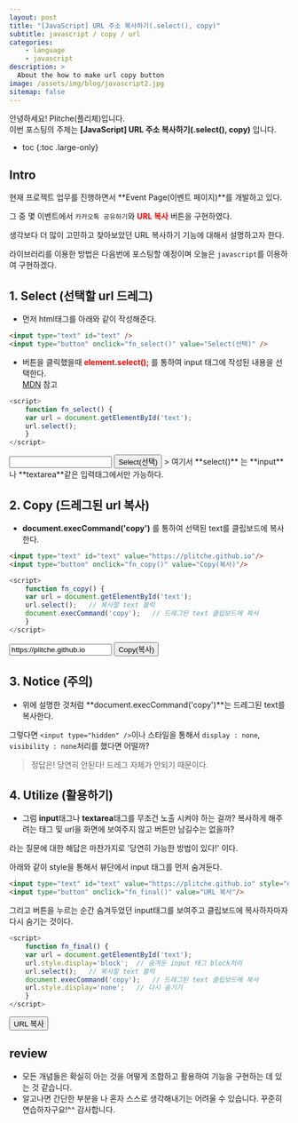 ```yaml
---
layout: post
title: "[JavaScript] URL 주소 복사하기(.select(), copy)"
subtitle: javascript / copy / url
categories:
    - language
    - javascript
description: >
  About the how to make url copy button
image: /assets/img/blog/javascript2.jpg
sitemap: false
---
```


안녕하세요! Plitche(플리체)입니다.  
이번 포스팅의 주제는 **[JavaScript] URL 주소 복사하기(.select(), copy)** 입니다.

* toc
{:toc .large-only}

## Intro
현재 프로젝트 업무를 진행하면서 **Event Page(이벤트 페이지)**를 개발하고 있다.  

그 중 몇 이벤트에서 `카카오톡 공유하기`와 **<font color="red">URL 복사</font>** 버튼을 구현하였다.  

생각보다 더 많이 고민하고 찾아보았던 URL 복사하기 기능에 대해서 설명하고자 한다.  

라이브러리를 이용한 방법은 다음번에 포스팅할 예정이며 오늘은 `javascript`를 이용하여 구현하겠다.

## 1. Select (선택할 url 드레그)
- 먼저 html태그를 아래와 같이 작성해준다.  
```html
<input type="text" id="text" />
<input type="button" onclick="fn_select()" value="Select(선택)" />
```  

- 버튼을 클릭했을때 **<font color="red">element.select();</font>** 를 통하여 input 태그에 작성된 내용을 선택한다.  
[MDN](https://developer.mozilla.org/en-US/docs/Web/API/HTMLInputElement/select) 참고  
```js
<script>
    function fn_select() {
	var url = document.getElementById('text');
	url.select();
    }
</script>
```
<input type="text" id="text" />
<input type="button" onclick="fn_select()" value="Select(선택)" />
<script>
    function fn_select() {
	var url = document.getElementById('text');
	url.select();
    }
</script>  
> 여기서 **select()** 는 **input**나 **textarea**같은 입력태그에서만 가능하다.  

## 2. Copy (드레그된 url 복사)
- **document.execCommand('copy')** 를 통하여 선택된 text를 클립보드에 복사한다.
```html
<input type="text" id="text" value="https://plitche.github.io"/>
<input type="button" onclick="fn_copy()" value="Copy(복사)"/>
```  
```js
<script>
    function fn_copy() {
	var url = document.getElementById('text');
	url.select();	// 복사할 text 블럭
	document.execCommand('copy');	// 드레그된 text 클립보드에 복사
    }
</script>
```  
<input type="text" id="text2" value="https://plitche.github.io"/>
<input type="button" onclick="fn_copy()" value="Copy(복사)"/>
<script>
    function fn_copy() {
	var url = document.getElementById('text2');
    url.select();
    document.execCommand('copy');
    }
</script>

## 3. Notice (주의)
- 위에 설명한 것처럼 **document.execCommand('copy')**는 드레그된 text를 복사한다.  

그렇다면 `<input type="hidden" />`이나 스타일을 통해서 `display : none`, `visibility : none`처리를 했다면 어떨까?

> 정답은! 당연히 안된다! 드레그 자체가 안되기 때문이다.

## 4. Utilize (활용하기)
- 그럼 **input**태그나 **textarea**태그를 무조건 노출 시켜야 하는 걸까? 복사하게 해주려는 태그 및 url을 화면에 보여주지 않고 버튼만 남길수는 없을까?  

라는 질문에 대한 해답은 마찬가지로 '당연히 가능한 방법이 있다!' 이다.

아래와 같이 style을 통해서 뷰단에서 input 태그를 먼저 숨겨둔다.

```html
<input type="text" id="text" value="https://plitche.github.io" style="display: none;"/>
<input type="button" onclick="fn_final()" value="URL 복사"/>
```  

그리고 버튼을 누르는 순간 숨겨두었던 input태그를 보여주고 클립보드에 복사하자마자 다시 숨기는 것이다.

```js
<script>
    function fn_final() {
	var url = document.getElementById('text');
	url.style.display='block';	// 숨겨둔 input 태그 block처리
	url.select();	// 복사할 text 블럭
	document.execCommand('copy');	// 드레그된 text 클립보드에 복사
	url.style.display='none';	// 다시 숨기기
    }
</script>
```  
<input type="text" id="text4" value="https://plitche.github.io" style="display:none;"/>
<input type="button" onclick="fn_final()" value="URL 복사" />
<script>
    function fn_final() {
	var url = document.getElementById('text4');
	url.style.display='block';	// 숨겨둔 input 태그 block처리
	url.select();	// 복사할 text 블럭
	document.execCommand('copy');	// 드레그된 text 클립보드에 복사
	url.style.display='none';	// 다시 숨기기
	alert('URL이 복사되었습니다.');
    }
</script>

## review
* 모든 개념들은 확실히 아는 것을 어떻게 조합하고 활용하여 기능을 구현하는 데 있는 것 같습니다.  
* 알고나면 간단한 부분을 나 혼자 스스로 생각해내기는 어려울 수 있습니다. 꾸준히 연습하자구요!^^ 감사합니다.